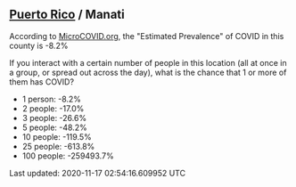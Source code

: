 
## [Puerto Rico](/united-states/puerto-rico) / Manati

According to [MicroCOVID.org](http://microcovid.org),
the "Estimated Prevalence" of COVID in this county is -8.2%

If you interact with a certain number of people in this location
(all at once in a group, or spread out across the day), what is the chance that
1 or more of them has COVID?

- 1 person: -8.2%
- 2 people: -17.0%
- 3 people: -26.6%
- 5 people: -48.2%
- 10 people: -119.5%
- 25 people: -613.8%
- 100 people: -259493.7%

Last updated: 2020-11-17 02:54:16.609952 UTC
